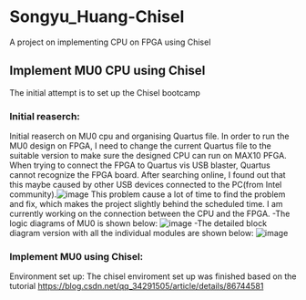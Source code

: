 # Songyu_Huang-Chisel
A project on implementing CPU on FPGA using Chisel
## Implement MU0 CPU using Chisel
The initial attempt is to set up the Chisel bootcamp
### Initial reaserch:
Initial reaserch on MU0 cpu and organising Quartus file. In order to run the MU0 design on FPGA, I need to change the current Quartus file to the suitable version to make sure the designed CPU can run on MAX10 PFGA. When trying to connect the FPGA to Quartus vis USB blaster, Quartus cannot recognize the FPGA board. After searching online, I found out that this maybe caused by other USB devices connected to the PC(from Intel community).![image](https://user-images.githubusercontent.com/59866887/124550922-ff393580-de63-11eb-8a4a-ea62713121fc.png) This problem cause a lot of time to find the problem and fix, which makes the project slightly behind the scheduled time. I am currently working on the connection between the CPU and the FPGA. 
-The logic diagrams of MU0 is shown below:
![image](https://user-images.githubusercontent.com/59866887/126938739-4815c741-feed-448c-a997-710c2fb807d2.png)
-The detailed block diagram version with all the individual modules are shown below:
![image](https://user-images.githubusercontent.com/59866887/126939010-83d284b1-9fda-4c96-a3f3-74bcb8cad541.png)

### Implement MU0 using Chisel:
Environment set up:
The chisel enviroment set up was finished based on the tutorial https://blog.csdn.net/qq_34291505/article/details/86744581
